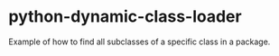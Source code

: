 # python-dynamic-class-loader

Example of how to find all subclasses of a specific class in a package. 
